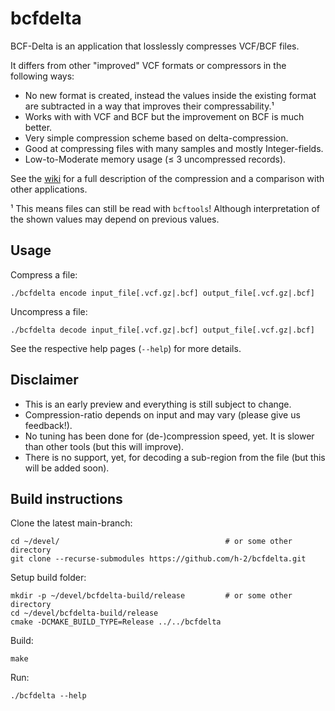 # bcfdelta

BCF-Delta is an application that losslessly compresses VCF/BCF files.

It differs from other "improved" VCF formats or compressors in the following ways:

  * No new format is created, instead the values inside the existing format are subtracted in a way that improves their compressability.¹
  * Works with with VCF and BCF but the improvement on BCF is much better.
  * Very simple compression scheme based on delta-compression.
  * Good at compressing files with many samples and mostly Integer-fields.
  * Low-to-Moderate memory usage (≤ 3 uncompressed records).

See the [wiki](https://github.com/h-2/bcfdelta/wiki) for a full description of the compression and a comparison with other applications.

¹ This means files can still be read with `bcftools`! Although interpretation of the shown values may depend on previous values.

## Usage

Compress a file:

```
./bcfdelta encode input_file[.vcf.gz|.bcf] output_file[.vcf.gz|.bcf]
```

Uncompress a file:

```
./bcfdelta decode input_file[.vcf.gz|.bcf] output_file[.vcf.gz|.bcf]
```

See the respective help pages (`--help`) for more details.

## Disclaimer

* This is an early preview and everything is still subject to change.
* Compression-ratio depends on input and may vary (please give us feedback!).
* No tuning has been done for (de-)compression speed, yet. It is slower than other tools (but this will improve).
* There is no support, yet, for decoding a sub-region from the file (but this will be added soon).

## Build instructions

Clone the latest main-branch:

```
cd ~/devel/                                     # or some other directory
git clone --recurse-submodules https://github.com/h-2/bcfdelta.git
```

Setup build folder:

```
mkdir -p ~/devel/bcfdelta-build/release         # or some other directory
cd ~/devel/bcfdelta-build/release
cmake -DCMAKE_BUILD_TYPE=Release ../../bcfdelta
```

Build:

```
make
```

Run:

```
./bcfdelta --help
```
